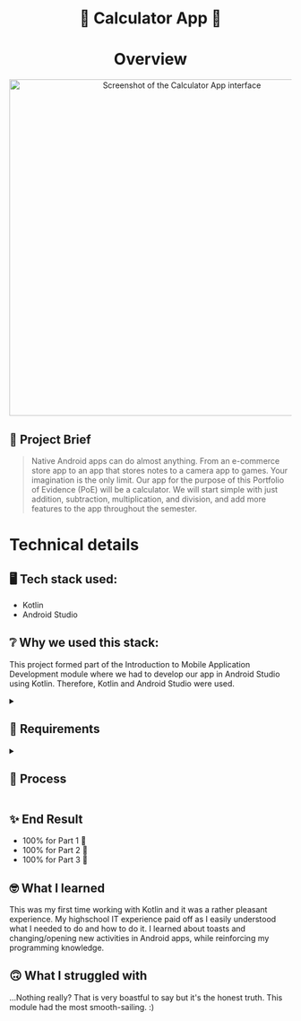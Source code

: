 <h1 align="center">🧮 Calculator App 🧮</a></h1>

<h1 align="center">Overview</h1>

<div align="center"><img src="https://user-images.githubusercontent.com/38580104/209335377-9850bb38-dd28-47bf-af62-f13db0ff7e01.png" height="600" alt="Screenshot of the Calculator App interface"/></div>

## 💼 Project Brief
> Native Android apps can do almost anything. From an e-commerce store app to an app that stores notes to a camera app to games. Your imagination is the only limit. Our app for the purpose of this Portfolio of Evidence (PoE) will be a calculator. We will start simple with just addition, subtraction, multiplication, and division, and add more features to the app throughout the semester.

# Technical details
## 🖥️ Tech stack used:
- Kotlin
- Android Studio

## ❔ Why we used this stack:
This project formed part of the Introduction to Mobile Application Development module where we had to develop our app in Android Studio using Kotlin. Therefore, Kotlin and Android Studio were used.

<details>
  <summary><h2>📓 Requirements</h2></summary>
  
### Pages / Functionality
- Main Screen
  - Enter 2 numbers
  - **Addition:** Add the 2 entered numbers
  - **Subtraction:** Subtract the 2 entered numbers
  - **Multiplication:** Multiply the 2 entered numbers
  - **Division:** Divide the 2 entered numbers
  - **Square Root:** Calculate the square root of the first entered number
  - **Power:** Calculate the first number to the power of the second number
- Statistics Screen
  - Allow the user to enter up to 10 numbers stored in an array
  - Allow the user to clear the entered numbers
  - Calculate the average of the entered numbers
  - Find and display the minimum and maximum of the entered numbers

### Other requirements
- Error checking and validation, such as dividing by zero and performing calculations on an insufficient amount of entered numbers
- The Power, Average and Min/Max functions had to make use of loops instead of the built-in Kotlin.Math methods
</details>

<details>
  <summary><h2>🔄 Process</h2></summary>

### I. Part 1
1. Create an Android Studio project with Kotlin as the language
2. Add inputs, buttons and display text
3. Implement the addition, subtraction, division and multiplication functions

### II. Part 2
4. Add and implement the power and square root functions
5. Add error checking and validation for all of the functions

### III. Part 3
6. Add and implement the statistics screen
7. Implement the number array, average and min/max function
8. Add error checking and validation for all of the statistics functions

  </details>

## ✨ End Result
- 100% for Part 1 🎉
- 100% for Part 2 🎉
- 100% for Part 3 🎉

## 🤓 What I learned
This was my first time working with Kotlin and it was a rather pleasant experience. My highschool IT experience paid off as I easily understood what I needed to do and how to do it. I learned about toasts and changing/opening new activities in Android apps, while reinforcing my programming knowledge.

## 🙃 What I struggled with
...Nothing really? That is very boastful to say but it's the honest truth. This module had the most smooth-sailing. :)
